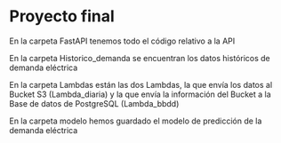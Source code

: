 # Proyecto final

En la carpeta FastAPI tenemos todo el código relativo a la API

En la carpeta Historico_demanda se encuentran los datos históricos de demanda eléctrica

En la carpeta Lambdas están las dos Lambdas, la que envía los datos al Bucket S3 (Lambda_diaria) y la que envía la información del Bucket a la Base de datos de PostgreSQL (Lambda_bbdd)

En la carpeta modelo hemos guardado el modelo de predicción de la demanda eléctrica
#
